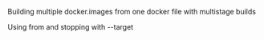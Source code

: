 
Building multiple docker.images from one docker file with multistage builds

Using from and stopping with --target
